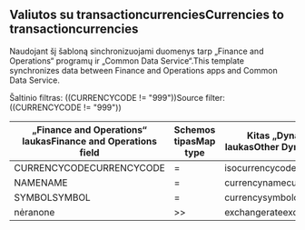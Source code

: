 ## <a name="currencies-to-transactioncurrencies"></a><span data-ttu-id="52678-101">Valiutos su transactioncurrencies</span><span class="sxs-lookup"><span data-stu-id="52678-101">Currencies to transactioncurrencies</span></span>

<span data-ttu-id="52678-102">Naudojant šį šabloną sinchronizuojami duomenys tarp „Finance and Operations“ programų ir „Common Data Service“.</span><span class="sxs-lookup"><span data-stu-id="52678-102">This template synchronizes data between Finance and Operations apps and Common Data Service.</span></span>

<span data-ttu-id="52678-103">Šaltinio filtras: ((CURRENCYCODE != "999"))</span><span class="sxs-lookup"><span data-stu-id="52678-103">Source filter: ((CURRENCYCODE != "999"))</span></span>

<span data-ttu-id="52678-104">„Finance and Operations“ laukas</span><span class="sxs-lookup"><span data-stu-id="52678-104">Finance and Operations field</span></span> | <span data-ttu-id="52678-105">Schemos tipas</span><span class="sxs-lookup"><span data-stu-id="52678-105">Map type</span></span> | <span data-ttu-id="52678-106">Kitas „Dynamics 365” laukas</span><span class="sxs-lookup"><span data-stu-id="52678-106">Other Dynamics 365 field</span></span> | <span data-ttu-id="52678-107">Numatytoji reikšmė</span><span class="sxs-lookup"><span data-stu-id="52678-107">Default value</span></span>
---|---|---|---
<span data-ttu-id="52678-108">CURRENCYCODE</span><span class="sxs-lookup"><span data-stu-id="52678-108">CURRENCYCODE</span></span> | = | <span data-ttu-id="52678-109">isocurrencycode</span><span class="sxs-lookup"><span data-stu-id="52678-109">isocurrencycode</span></span> | 
<span data-ttu-id="52678-110">NAME</span><span class="sxs-lookup"><span data-stu-id="52678-110">NAME</span></span> | = | <span data-ttu-id="52678-111">currencyname</span><span class="sxs-lookup"><span data-stu-id="52678-111">currencyname</span></span> | 
<span data-ttu-id="52678-112">SYMBOL</span><span class="sxs-lookup"><span data-stu-id="52678-112">SYMBOL</span></span> | = | <span data-ttu-id="52678-113">currencysymbol</span><span class="sxs-lookup"><span data-stu-id="52678-113">currencysymbol</span></span> | 
<span data-ttu-id="52678-114">nėra</span><span class="sxs-lookup"><span data-stu-id="52678-114">none</span></span> | >> | <span data-ttu-id="52678-115">exchangerate</span><span class="sxs-lookup"><span data-stu-id="52678-115">exchangerate</span></span> | <span data-ttu-id="52678-116">1</span><span class="sxs-lookup"><span data-stu-id="52678-116">1</span></span>
